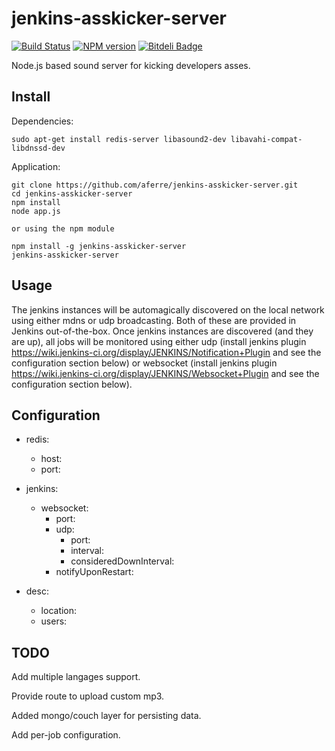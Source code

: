jenkins-asskicker-server
========================

[![Build Status](https://travis-ci.org/aferre/jenkins-asskicker-server.png?branch=master)](https://travis-ci.org/aferre/jenkins-asskicker-server)
[![NPM version](https://badge.fury.io/js/jenkins-asskicker-server.png)](http://badge.fury.io/js/jenkins-asskicker-server)
[![Bitdeli Badge](https://d2weczhvl823v0.cloudfront.net/aferre/jenkins-asskicker-server/trend.png)](https://bitdeli.com/free "Bitdeli Badge")

Node.js based sound server for kicking developers asses.

Install
-------

Dependencies: 

    sudo apt-get install redis-server libasound2-dev libavahi-compat-libdnssd-dev
    
Application:

    git clone https://github.com/aferre/jenkins-asskicker-server.git
    cd jenkins-asskicker-server
    npm install
    node app.js

	or using the npm module

    npm install -g jenkins-asskicker-server
    jenkins-asskicker-server

Usage
-----

The jenkins instances will be automagically discovered on the local network using either mdns or udp broadcasting. 
Both of these are provided in Jenkins out-of-the-box. Once jenkins instances are discovered (and they are up), 
all jobs will be monitored using either udp (install jenkins plugin https://wiki.jenkins-ci.org/display/JENKINS/Notification+Plugin 
and see the configuration section below) or websocket (install jenkins plugin 
https://wiki.jenkins-ci.org/display/JENKINS/Websocket+Plugin and see the configuration section below).


Configuration
-------------

- redis: 
  - host:
  - port:

- jenkins:
  - websocket:
    - port:
	- udp:
		- port:
		- interval:
		- consideredDownInterval:
	- notifyUponRestart:

- desc:
	- location:
	- users:

TODO
----

Add multiple langages support.

Provide route to upload custom mp3.

Added mongo/couch layer for persisting data.

Add per-job configuration.

